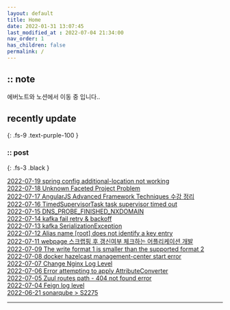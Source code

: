 ```yaml
---
layout: default
title: Home
date: 2022-01-31 13:07:45
last_modified_at : 2022-07-04 21:34:00
nav_order: 1
has_children: false
permalink: /
---
```


## :: note
에버노트와 노션에서 이동 중 입니다..

## recently update
{: .fs-9 .text-purple-100 }


### :: post

{: .fs-3 .black }

[2022-07-19 spring config additional-location not working](./docs/msa/spring-cloud/spring_config1.md)  
[2022-07-18 Unknown Faceted Project Problem](./docs/errors/eclipse_error1.md)  
[2022-07-17 AngularJS Advanced Framework Techniques 수강 정리](./docs/mooc/etc/edx_angularjs.md)  
[2022-07-16 TimedSupervisorTask task supervisor timed out](./docs/errors/timedSupervisorTask_timed_out.md)  
[2022-07-15 DNS_PROBE_FINISHED_NXDOMAIN](./docs/errors/dns_probe_finished_nxdomain.md)  
[2022-07-14 kafka fail retry & backoff](./docs/msa/kafka/kafka_fail_retry.md)  
[2022-07-13 kafka SerializationException](./docs/errors/kafka2.md)  
[2022-07-12 Alias name [root] does not identify a key entry](./docs/errors/ssl_alias_error.md)  
[2022-07-11 webpage 스크랩핑 후 갱신여부 체크하는 어플리케이션 개발](./docs/etc/webpage_scrapping.md)  
[2022-07-09 The write format 1 is smaller than the supported format 2](./docs/errors/h2_error.md)  
[2022-07-08 docker hazelcast management-center start error](./docs/errors/docker_hazelcast_start_error.md)  
[2022-07-07 Change Nginx Log Level](./docs/msa/nginx/nginx_log.md)  
[2022-07-06 Error attempting to apply AttributeConverter](./docs/errors/attributeConverter_error.md)  
[2022-07-05 Zuul routes path - 404 not found error](./docs/msa/spring-cloud/zuul_route_not_found.md)  
[2022-07-04 Feign log level](./docs/msa/feign/feign_log_level.md)  
[2022-06-21 sonarqube > S2275](./docs/quality/sonarqube/S2275.md)  

---
